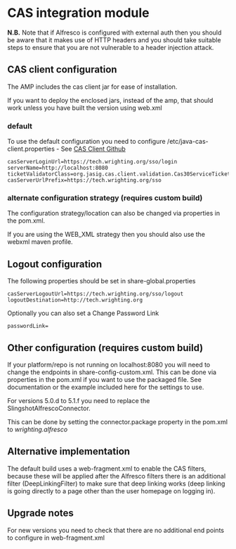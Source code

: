 # CAS integration module

**N.B.** Note that if Alfresco is configured with external auth then you should be aware that it makes use of HTTP headers and you should take suitable steps to ensure that you are not vulnerable to a header injection attack.

## CAS client configuration

The AMP includes the cas client jar for ease of installation.

If you want to deploy the enclosed jars, instead of the amp, that should work unless you have built the version using web.xml

### default

To use the default configuration you need to configure /etc/java-cas-client.properties - See [CAS Client Github](https://github.com/apereo/java-cas-client)

	casServerLoginUrl=https://tech.wrighting.org/sso/login
	serverName=http://localhost:8080
	ticketValidatorClass=org.jasig.cas.client.validation.Cas30ServiceTicketValidator
	casServerUrlPrefix=https://tech.wrighting.org/sso

### alternate configuration strategy (requires custom build)

The configuration strategy/location can also be changed via properties in the pom.xml.

If you are using the WEB_XML strategy then you should also use the webxml maven profile.


## Logout configuration

The following properties should be set in share-global.properties

    casServerLogoutUrl=https://tech.wrighting.org/sso/logout
    logoutDestination=http://tech.wrighting.org
    
Optionally you can also set a Change Password Link

    passwordLink=
    
## Other configuration (requires custom build)

If your platform/repo is not running on localhost:8080 you will need to change the endpoints in share-config-custom.xml. This can be done via properties in the pom.xml if you want to use the packaged file.
See documentation or the example included here for the settings to use.

For versions 5.0.d to 5.1.f you need to replace the SlingshotAlfrescoConnector.

This can be done by setting the connector.package property in the pom.xml to *wrighting.alfresco*

## Alternative implementation

The default build uses a web-fragment.xml to enable the CAS filters, because these will be applied after the Alfresco filters there is an additional filter (DeepLinkingFilter) to make sure that deep linking works (deep linking is going directly to a page other than the user homepage on logging in).

## Upgrade notes

For new versions you need to check that there are no additional end points to configure in web-fragment.xml
   
  
 
